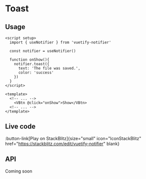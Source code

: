 # Toast

## Usage

```vue
<script setup>
  import { useNotifier } from 'vuetify-notifier'

  const notifier = useNotifier()

  function onShow(){
    notifier.toast({      
      text: 'The file was saved.',
      color: 'success'
    })
  }
</script>

<template>
  <!-- ... -->
    <VBtn @click="onShow">Show</VBtn>
  <!-- ... -->
</template>
```
## Live code
:button-link[Play on StackBlitz]{size="small" icon="IconStackBlitz" href="https://stackblitz.com/edit/vuetify-notifier" blank}

## API
Coming soon
